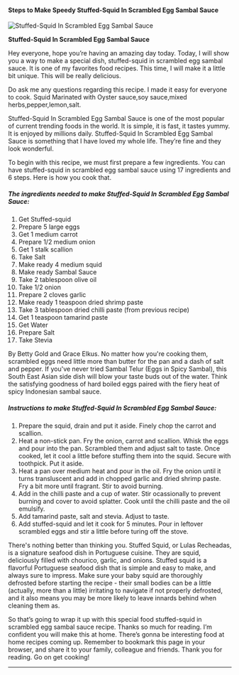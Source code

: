             

#### Steps to Make Speedy Stuffed-Squid In Scrambled Egg Sambal Sauce

![Stuffed-Squid In Scrambled Egg Sambal Sauce](https://img-global.cpcdn.com/recipes/c4511851118262e3/751x532cq70/stuffed-squid-in-scrambled-egg-sambal-sauce-recipe-main-photo.jpg)

**Stuffed-Squid In Scrambled Egg Sambal Sauce**

Hey everyone, hope you’re having an amazing day today. Today, I will show you a way to make a special dish, stuffed-squid in scrambled egg sambal sauce. It is one of my favorites food recipes. This time, I will make it a little bit unique. This will be really delicious.

Do ask me any questions regarding this recipe. I made it easy for everyone to cook. Squid Marinated with Oyster sauce,soy sauce,mixed herbs,pepper,lemon,salt.

Stuffed-Squid In Scrambled Egg Sambal Sauce is one of the most popular of current trending foods in the world. It is simple, it is fast, it tastes yummy. It is enjoyed by millions daily. Stuffed-Squid In Scrambled Egg Sambal Sauce is something that I have loved my whole life. They’re fine and they look wonderful.

To begin with this recipe, we must first prepare a few ingredients. You can have stuffed-squid in scrambled egg sambal sauce using 17 ingredients and 6 steps. Here is how you cook that.

##### The ingredients needed to make Stuffed-Squid In Scrambled Egg Sambal Sauce:

1.  Get Stuffed-squid
2.  Prepare 5 large eggs
3.  Get 1 medium carrot
4.  Prepare 1/2 medium onion
5.  Get 1 stalk scallion
6.  Take Salt
7.  Make ready 4 medium squid
8.  Make ready Sambal Sauce
9.  Take 2 tablespoon olive oil
10.  Take 1/2 onion
11.  Prepare 2 cloves garlic
12.  Make ready 1 teaspoon dried shrimp paste
13.  Take 3 tablespoon dried chilli paste (from previous recipe)
14.  Get 1 teaspoon tamarind paste
15.  Get Water
16.  Prepare Salt
17.  Take Stevia

By Betty Gold and Grace Elkus. No matter how you're cooking them, scrambled eggs need little more than butter for the pan and a dash of salt and pepper. If you've never tried Sambal Telur (Eggs in Spicy Sambal), this South East Asian side dish will blow your taste buds out of the water. Think the satisfying goodness of hard boiled eggs paired with the fiery heat of spicy Indonesian sambal sauce.

##### Instructions to make Stuffed-Squid In Scrambled Egg Sambal Sauce:

1.  Prepare the squid, drain and put it aside. Finely chop the carrot and scallion.
2.  Heat a non-stick pan. Fry the onion, carrot and scallion. Whisk the eggs and pour into the pan. Scrambled them and adjust salt to taste. Once cooked, let it cool a little before stuffing them into the squid. Secure with toothpick. Put it aside.
3.  Heat a pan over medium heat and pour in the oil. Fry the onion until it turns transluscent and add in chopped garlic and dried shrimp paste. Fry a bit more until fragrant. Stir to avoid burning.
4.  Add in the chilli paste and a cup of water. Stir ocassionally to prevent burning and cover to avoid splatter. Cook until the chilli paste and the oil emulsify.
5.  Add tamarind paste, salt and stevia. Adjust to taste.
6.  Add stuffed-squid and let it cook for 5 minutes. Pour in leftover scrambled eggs and stir a little before turing off the stove.

There's nothing better than thinking you. Stuffed Squid, or Lulas Recheadas, is a signature seafood dish in Portuguese cuisine. They are squid, deliciously filled with chourico, garlic, and onions. Stuffed squid is a flavorful Portuguese seafood dish that is simple and easy to make, and always sure to impress. Make sure your baby squid are thoroughly defrosted before starting the recipe - their small bodies can be a little (actually, more than a little) irritating to navigate if not properly defrosted, and it also means you may be more likely to leave innards behind when cleaning them as.

So that’s going to wrap it up with this special food stuffed-squid in scrambled egg sambal sauce recipe. Thanks so much for reading. I’m confident you will make this at home. There’s gonna be interesting food at home recipes coming up. Remember to bookmark this page in your browser, and share it to your family, colleague and friends. Thank you for reading. Go on get cooking!

* * *